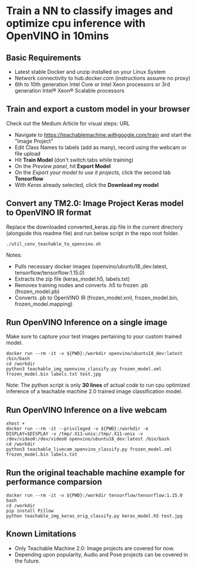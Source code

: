 # Train a NN to classify images and optimize cpu inference with OpenVINO in 10mins

## Basic Requirements
- Latest stable Docker and unzip installed on your Linux System
- Network connectivity to hub.docker.com (instructions assume no proxy)
- 6th to 10th generation Intel Core or Intel Xeon processors or 3rd generation Intel® Xeon® Scalable processors

## Train and export a custom model in your browser
Check out the Medium Article for visual steps: URL

- Navigate to https://teachablemachine.withgoogle.com/train and start the "Image Project"
- Edit Class Names to labels (add as many), record using the webcam or file upload
- Hit **Train Model** (don't switch tabs while training)
- On the *Preview panel*, hit **Export Model**
- On the *Export your model to use it projects*, click the second tab **Tensorflow**
- With *Keras* already selected, click the **Download my model**

## Convert any TM2.0: Image Project Keras model to OpenVINO IR format
Replace the downloaded converted_keras.zip file in the current directory (alongside this readme file) and run below script in the repo root folder.
```
./util_conv_teachable_to_openvino.sh
```
Notes:
- Pulls necessary docker images (openvino/ubuntu18_dev:latest, tensorflow/tensorflow:1.15.0)
- Extracts the zip file (keras_model.h5, labels.txt)
- Removes training nodes and converts .h5 to frozen .pb (frozen_model.pb)
- Converts .pb to OpenVINO IR (frozen_model.xml, frozen_model.bin, frozen_model.mapping)

## Run OpenVINO Inference on a single image
Make sure to capture your test images pertaining to your custom trained model.
```
docker run --rm -it -v ${PWD}:/workdir openvino/ubuntu18_dev:latest /bin/bash
cd /workdir
python3 teachable_img_openvino_classify.py frozen_model.xml frozen_model.bin labels.txt test.jpg
```
Note: The python script is only **30 lines** of actual code to run cpu optimized inference of a teachable machine 2.0 trained image classification model.

## Run OpenVINO Inference on a live webcam
```
xhost +
docker run --rm -it --privileged -v ${PWD}:/workdir -e DISPLAY=$DISPLAY -v /tmp/.X11-unix:/tmp/.X11-unix -v /dev/video0:/dev/video0 openvino/ubuntu18_dev:latest /bin/bash
cd /workdir
python3 teachable_livecam_openvino_classify.py frozen_model.xml frozen_model.bin labels.txt
```

## Run the original teachable machine example for performance comparsion
```
docker run --rm -it -v ${PWD}:/workdir tensorflow/tensorflow:1.15.0 bash
cd /workdir
pip install Pillow
python teachable_img_keras_orig_classify.py keras_model.h5 test.jpg
```

## Known Limitations
- Only Teachable Machine 2.0: Image projects are covered for now.
- Depending upon popularity, Audio and Pose projects can be covered in the future.


